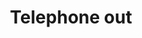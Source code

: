 ---
title: Telephone out
tags: ["telephone", "out", "phone", "communication", "outgoing", "call", "dialing"]
icon: telephone-out
svg: '<svg xmlns="http://www.w3.org/2000/svg" width="24" height="24" fill="none" viewBox="0 0 24 24" stroke-width="1.5" stroke-linecap="round" stroke-linejoin="round" stroke="currentColor"><path d="M15.6 14.521c-2.395 2.521-8.504-3.533-6.1-6.063 1.468-1.545-.19-3.31-1.108-4.609-1.723-2.435-5.504.927-5.39 3.066.363 6.746 7.66 14.74 14.726 14.042 2.21-.218 4.75-4.21 2.215-5.669-1.268-.73-3.009-2.17-4.343-.767ZM15 7.5 19.5 3M16 3h3.5v3.5"/></svg>'
---